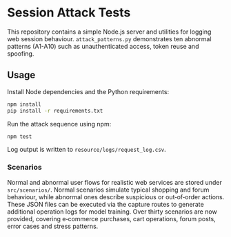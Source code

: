 # Session Attack Tests

This repository contains a simple Node.js server and utilities for logging web session behaviour. `attack_patterns.py` demonstrates ten abnormal patterns (A1-A10) such as unauthenticated access, token reuse and spoofing.

## Usage

Install Node dependencies and the Python requirements:

```bash
npm install
pip install -r requirements.txt
```

Run the attack sequence using npm:

```bash
npm test
```

Log output is written to `resource/logs/request_log.csv`.

### Scenarios

Normal and abnormal user flows for realistic web services are stored under
`src/scenarios/`.  Normal scenarios simulate typical shopping and forum
behaviour, while abnormal ones describe suspicious or out‑of‑order actions.
These JSON files can be executed via the capture routes to generate additional
operation logs for model training.  Over thirty scenarios are now provided,
covering e‑commerce purchases, cart operations, forum posts, error cases and
stress patterns.
